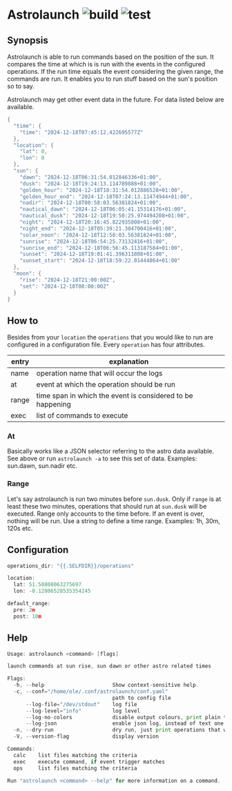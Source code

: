 # Astrolaunch ![build](https://github.com/triole/astrolaunch/actions/workflows/build.yaml/badge.svg) ![test](https://github.com/triole/astrolaunch/actions/workflows/test.yaml/badge.svg)

## Synopsis

Astrolaunch is able to run commands based on the position of the sun. It compares the time at which is is run with the events in the configured operations. If the run time equals the event considering the given range, the commands are run. It enables you to run stuff based on the sun's position so to say.

Astrolaunch may get other event data in the future. For data listed below are available.

```go mdox-exec="r calc -d 20240601"
{
  "time": {
    "time": "2024-12-18T07:45:12.422695577Z"
  },
  "location": {
    "lat": 0,
    "lon": 0
  },
  "sun": {
    "dawn": "2024-12-18T06:31:54.012846336+01:00",
    "dusk": "2024-12-18T19:24:13.114789888+01:00",
    "golden_hour": "2024-12-18T18:31:54.012886528+01:00",
    "golden_hour_end": "2024-12-18T07:24:13.11474944+01:00",
    "nadir": "2024-12-18T00:58:03.56381824+01:00",
    "nautical_dawn": "2024-12-18T06:05:41.15314176+01:00",
    "nautical_dusk": "2024-12-18T19:50:25.974494208+01:00",
    "night": "2024-12-18T20:16:45.822935808+01:00",
    "night_end": "2024-12-18T05:39:21.304700416+01:00",
    "solar_noon": "2024-12-18T12:58:03.56381824+01:00",
    "sunrise": "2024-12-18T06:54:25.73132416+01:00",
    "sunrise_end": "2024-12-18T06:56:45.113187584+01:00",
    "sunset": "2024-12-18T19:01:41.396311808+01:00",
    "sunset_start": "2024-12-18T18:59:22.01444864+01:00"
  },
  "moon": {
    "rise": "2024-12-18T21:00:00Z",
    "set": "2024-12-18T08:00:00Z"
  }
}
```

## How to

Besides from your `location` the `operations` that you would like to run are configured in a configuration file. Every `operation` has four attributes.

| entry | explanation                                                |
|-------|------------------------------------------------------------|
| name  | operation name that will occur the logs                    |
| at    | event at which the operation should be run                 |
| range | time span in which the event is considered to be happening |
| exec  | list of commands to execute                                |

### At

Basically works like a JSON selector referring to the astro data available. See above or run `astrolaunch -a` to see this set of data. Examples: sun.dawn, sun.nadir etc.

### Range

Let's say astrolaunch is run two minutes before `sun.dusk`. Only if `range` is at least these two minutes, operations that should run at `sun.dusk` will be executed. Range only accounts to the time before. If an event is over, nothing will be run. Use a string to define a time range. Examples: 1h, 30m, 120s etc.

## Configuration

```go mdox-exec="tail -n+2 example/conf.yaml"
operations_dir: "{{.SELFDIR}}/operations"

location:
  lat: 51.50808063275697
  lon: -0.12806528535354245

default_range:
  pre: 2m
  post: 10m
```

## Help

```go mdox-exec="r -h"
Usage: astrolaunch <command> [flags]

launch commands at sun rise, sun dawn or other astro related times

Flags:
  -h, --help                      Show context-sensitive help.
  -c, --conf="/home/ole/.conf/astrolaunch/conf.yaml"
                                  path to config file
      --log-file="/dev/stdout"    log file
      --log-level="info"          log level
      --log-no-colors             disable output colours, print plain text
      --log-json                  enable json log, instead of text one
  -n, --dry-run                   dry run, just print operations that would run
  -V, --version-flag              display version

Commands:
  calc    list files matching the criteria
  exec    execute command, if event trigger matches
  ops     list files matching the criteria

Run "astrolaunch <command> --help" for more information on a command.
```
